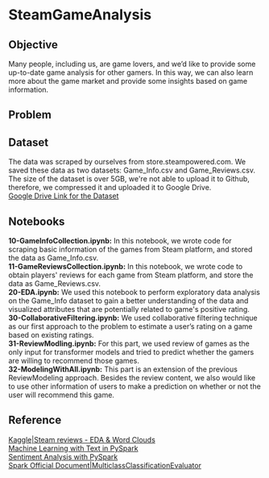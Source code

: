 # SteamGameAnalysis

## Objective
Many people, including us, are game lovers, and we’d like to provide some up-to-date game analysis for other gamers. In this way, we can also learn more about the game market and provide some insights based on game information.

## Problem

      
## Dataset
The data was scraped by ourselves from store.steampowered.com. We saved these data as two datasets: Game_Info.csv and Game_Reviews.csv.
The size of the dataset is over 5GB, we're not able to upload it to Github, therefore, we compressed it and uploaded it to Google Drive.           
[Google Drive Link for the Dataset](https://drive.google.com/file/d/10RXDC5JDqxg8b_qw6K8kK11QxC4madZ9/view?usp=sharing)

## Notebooks
**10-GameInfoCollection.ipynb:** In this notebook, we wrote code for scraping basic information of the games from Steam platform, and stored the data as Game_Info.csv.        
**11-GameReviewsCollection.ipynb:** In this notebook, we wrote code to obtain players' reviews for each game from Steam platform, and store the data as Game_Reviews.csv.     
**20-EDA.ipynb:** We used this notebook to perform exploratory data analysis on the Game_Info dataset to gain a better understanding of the data and visualized attributes that are potentially related to game's positive rating.      
**30-CollaborativeFiltering.ipynb:** We used collaborative filtering technique as our first approach to the problem to estimate a user’s rating on a game based on existing ratings.       
**31-ReviewModling.ipynb:** For this part, we used review of games as the only input for transformer models and tried to predict whether the gamers are willing to recommend those games.      
**32-ModelingWithAll.ipynb:** This part is an extension of the previous ReviewModeling approach. Besides the review content, we also would like to use other information of users to make a prediction on whether or not the user will recommend this game.        

## Reference
[Kaggle|Steam reviews - EDA & Word Clouds](https://www.kaggle.com/code/pegahpooya/steam-reviews-eda-word-clouds)       
[Machine Learning with Text in PySpark](https://datascience-enthusiast.com/Python/PySpark_ML_with_Text_part1.html)       
[Sentiment Analysis with PySpark](https://towardsdatascience.com/sentiment-analysis-with-pyspark-bc8e83f80c35)       
[Spark Official Document|MulticlassClassificationEvaluator](https://spark.apache.org/docs/latest/api/python/reference/api/pyspark.ml.evaluation.MulticlassClassificationEvaluator.html)       
